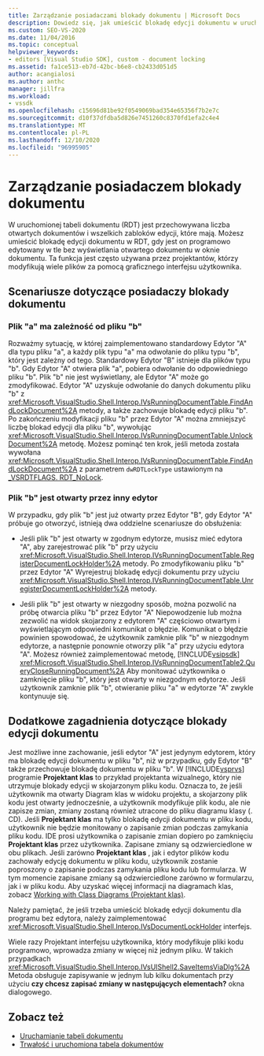 ```yaml
---
title: Zarządzanie posiadaczami blokady dokumentu | Microsoft Docs
description: Dowiedz się, jak umieścić blokadę edycji dokumentu w uruchomionej tabeli dokumentu bez wyświetlania w oknie dokumentu otwartego dokumentu.
ms.custom: SEO-VS-2020
ms.date: 11/04/2016
ms.topic: conceptual
helpviewer_keywords:
- editors [Visual Studio SDK], custom - document locking
ms.assetid: fa1ce513-eb7d-42bc-b6e8-cb2433d051d5
author: acangialosi
ms.author: anthc
manager: jillfra
ms.workload:
- vssdk
ms.openlocfilehash: c15696d81be92f0549069bad354e65356f7b2e7c
ms.sourcegitcommit: d10f37dfdba5d826e7451260c8370fd1efa2c4e4
ms.translationtype: MT
ms.contentlocale: pl-PL
ms.lasthandoff: 12/10/2020
ms.locfileid: "96995905"
---
```

# <a name="document-lock-holder-management"></a>Zarządzanie posiadaczem blokady dokumentu

W uruchomionej tabeli dokumentu (RDT) jest przechowywana liczba otwartych dokumentów i wszelkich zabloków edycji, które mają. Możesz umieścić blokadę edycji dokumentu w RDT, gdy jest on programowo edytowany w tle bez wyświetlania otwartego dokumentu w oknie dokumentu. Ta funkcja jest często używana przez projektantów, którzy modyfikują wiele plików za pomocą graficznego interfejsu użytkownika.

## <a name="document-lock-holder-scenarios"></a>Scenariusze dotyczące posiadaczy blokady dokumentu

### <a name="file-a-has-a-dependence-on-file-b"></a>Plik "a" ma zależność od pliku "b"

Rozważmy sytuację, w której zaimplementowano standardowy Edytor "A" dla typu pliku "a", a każdy plik typu "a" ma odwołanie do pliku typu "b", który jest zależny od tego. Standardowy Edytor "B" istnieje dla plików typu "b". Gdy Edytor "A" otwiera plik "a", pobiera odwołanie do odpowiedniego pliku "b". Plik "b" nie jest wyświetlany, ale Edytor "A" może go zmodyfikować. Edytor "A" uzyskuje odwołanie do danych dokumentu pliku "b" z <xref:Microsoft.VisualStudio.Shell.Interop.IVsRunningDocumentTable.FindAndLockDocument%2A> metody, a także zachowuje blokadę edycji pliku "b". Po zakończeniu modyfikacji pliku "b" przez Edytor "A" można zmniejszyć liczbę blokad edycji dla pliku "b", wywołując <xref:Microsoft.VisualStudio.Shell.Interop.IVsRunningDocumentTable.UnlockDocument%2A> metodę. Możesz pominąć ten krok, jeśli metoda została wywołana <xref:Microsoft.VisualStudio.Shell.Interop.IVsRunningDocumentTable.FindAndLockDocument%2A> z parametrem `dwRDTLockType` ustawionym na [_VSRDTFLAGS. RDT_NoLock](<xref:Microsoft.VisualStudio.Shell.Interop._VSRDTFLAGS.RDT_NoLock>).

### <a name="file-b-is-opened-by-a-different-editor"></a>Plik "b" jest otwarty przez inny edytor

W przypadku, gdy plik "b" jest już otwarty przez Edytor "B", gdy Edytor "A" próbuje go otworzyć, istnieją dwa oddzielne scenariusze do obsłużenia:

- Jeśli plik "b" jest otwarty w zgodnym edytorze, musisz mieć edytora "A", aby zarejestrować plik "b" przy użyciu <xref:Microsoft.VisualStudio.Shell.Interop.IVsRunningDocumentTable.RegisterDocumentLockHolder%2A> metody. Po zmodyfikowaniu pliku "b" przez Edytor "A" Wyrejestruj blokadę edycji dokumentu przy użyciu <xref:Microsoft.VisualStudio.Shell.Interop.IVsRunningDocumentTable.UnregisterDocumentLockHolder%2A> metody.

- Jeśli plik "b" jest otwarty w niezgodny sposób, można pozwolić na próbę otwarcia pliku "b" przez Edytor "A" Niepowodzenie lub można zezwolić na widok skojarzony z edytorem "A" częściowo otwartym i wyświetlającym odpowiedni komunikat o błędzie. Komunikat o błędzie powinien spowodować, że użytkownik zamknie plik "b" w niezgodnym edytorze, a następnie ponownie otworzy plik "a" przy użyciu edytora "A". Możesz również zaimplementować metodę, [!INCLUDE[vsipsdk](../extensibility/includes/vsipsdk_md.md)] <xref:Microsoft.VisualStudio.Shell.Interop.IVsRunningDocumentTable2.QueryCloseRunningDocument%2A> Aby monitować użytkownika o zamknięcie pliku "b", który jest otwarty w niezgodnym edytorze. Jeśli użytkownik zamknie plik "b", otwieranie pliku "a" w edytorze "A" zwykle kontynuuje się.

## <a name="additional-document-edit-lock-considerations"></a>Dodatkowe zagadnienia dotyczące blokady edycji dokumentu

Jest możliwe inne zachowanie, jeśli edytor "A" jest jedynym edytorem, który ma blokadę edycji dokumentu w pliku "b", niż w przypadku, gdy Edytor "B" także przechowuje blokadę dokumentu w pliku "b". W [!INCLUDE[vsprvs](../code-quality/includes/vsprvs_md.md)] programie **Projektant klas** to przykład projektanta wizualnego, który nie utrzymuje blokady edycji w skojarzonym pliku kodu. Oznacza to, że jeśli użytkownik ma otwarty Diagram klas w widoku projektu, a skojarzony plik kodu jest otwarty jednocześnie, a użytkownik modyfikuje plik kodu, ale nie zapisze zmian, zmiany zostaną również utracone do pliku diagramu klasy (. CD). Jeśli **Projektant klas** ma tylko blokadę edycji dokumentu w pliku kodu, użytkownik nie będzie monitowany o zapisanie zmian podczas zamykania pliku kodu. IDE prosi użytkownika o zapisanie zmian dopiero po zamknięciu **Projektant klas** przez użytkownika. Zapisane zmiany są odzwierciedlone w obu plikach. Jeśli zarówno **Projektant klas** , jak i edytor plików kodu zachowały edycję dokumentu w pliku kodu, użytkownik zostanie poproszony o zapisanie podczas zamykania pliku kodu lub formularza. W tym momencie zapisane zmiany są odzwierciedlone zarówno w formularzu, jak i w pliku kodu. Aby uzyskać więcej informacji na diagramach klas, zobacz [Working with Class Diagrams (Projektant klas)](../ide/class-designer/designing-and-viewing-classes-and-types.md).

Należy pamiętać, że jeśli trzeba umieścić blokadę edycji dokumentu dla programu bez edytora, należy zaimplementować <xref:Microsoft.VisualStudio.Shell.Interop.IVsDocumentLockHolder> interfejs.

Wiele razy Projektant interfejsu użytkownika, który modyfikuje pliki kodu programowo, wprowadza zmiany w więcej niż jednym pliku. W takich przypadkach <xref:Microsoft.VisualStudio.Shell.Interop.IVsUIShell2.SaveItemsViaDlg%2A> Metoda obsługuje zapisywanie w jednym lub kilku dokumentach przy użyciu **czy chcesz zapisać zmiany w następujących elementach?** okna dialogowego.

## <a name="see-also"></a>Zobacz też

- [Uruchamianie tabeli dokumentu](../extensibility/internals/running-document-table.md)
- [Trwałość i uruchomiona tabela dokumentów](../extensibility/internals/persistence-and-the-running-document-table.md)
